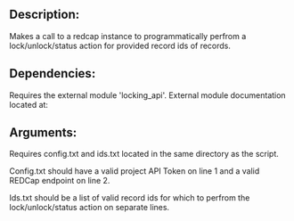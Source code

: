 ## Description:
Makes a call to a redcap instance to programmatically perfrom a lock/unlock/status action for provided record ids of records.

## Dependencies:
Requires the external module 'locking_api'. External module documentation located at: [](https://github.com/lsgs/redcap-locking-api/)

## Arguments:
Requires config.txt and ids.txt located in the same directory as the script.

Config.txt should have a valid project API Token on line 1 and a valid REDCap endpoint on line 2.

Ids.txt should be a list of valid record ids for which to perfrom the lock/unlock/status action on separate lines.
